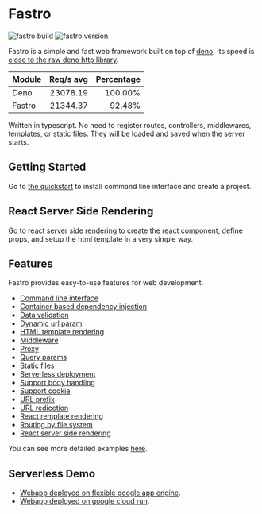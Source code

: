 # Fastro

![][build] ![][version]

Fastro is a simple and fast web framework built on top of
[deno](https://deno.land). Its speed is
[close to the raw deno http library](https://fastro.dev/benchmarks).

| Module | Req/s avg | Percentage |
| ------ | --------: | ---------: |
| Deno   |  23078.19 |    100.00% |
| Fastro |  21344.37 |     92.48% |

Written in typescript. No need to register routes, controllers, middlewares,
templates, or static files. They will be loaded and saved when the server
starts.

## Getting Started

Go to [the quickstart](https://fastro.dev/docs/quickstart) to install command
line interface and create a project.

## React Server Side Rendering

Go to [react server side rendering](https://fastro.dev/docs/react.html) to
create the react component, define props, and setup the html template in a very
simple way.

## Features

Fastro provides easy-to-use features for web development.

- [Command line interface](https://fastro.dev/docs/project.html)
- [Container based dependency injection](https://github.com/fastrojs/fastro/blob/master/container.ts)
- [Data validation](https://github.com/fastrojs/fastro/blob/master/module/options.controller.ts)
- [Dynamic url param](https://github.com/fastrojs/fastro/blob/master/module/hello/v1/params.controller.ts)
- [HTML template rendering](https://github.com/fastrojs/fastro/blob/master/module/hello/v3/hello.controller.ts)
- [Middleware](https://github.com/fastrojs/fastro/blob/master/module/middleware.controller.ts)
- [Proxy](https://github.com/fastrojs/fastro/blob/master/module/proxy.controller.ts)
- [Query params](https://github.com/fastrojs/fastro/blob/master/module/hello/v1/querybyname.controller.ts)
- [Static files](https://fastro.dev/docs/static.html)
- [Serverless deployment](https://fastro.dev/docs/deployment.html)
- [Support body handling](https://github.com/fastrojs/fastro/blob/master/module/form/post.controller.ts)
- [Support cookie](https://github.com/fastrojs/fastro/blob/master/module/cookie/set.controller.ts)
- [URL prefix](https://github.com/fastrojs/fastro/blob/master/module/hello/v1/prefix.controller.ts)
- [URL redicetion](https://github.com/fastrojs/fastro/blob/master/module/hello/v1/redirect.controller.ts)
- [React remplate rendering](https://github.com/fastrojs/fastro/blob/master/module/react.template.html)
- [Routing by file system](https://fastro.dev/docs/handler.html)
- [React server side rendering](https://github.com/fastrojs/fastro/blob/master/module/react.page.tsx)

You can see more detailed examples
[here](https://github.com/fastrodev/fastro/blob/master/module).

## Serverless Demo

- [Webapp deployed on flexible google app
  engine](https://phonic-altar-274306.ue.r.appspot.com).
- [Webapp deployed on google cloud run](https://hello-6bxxicr2uq-ue.a.run.app/).

[build]: https://github.com/fastrodev/fastro/workflows/ci/badge.svg?branch=master "fastro build"
[version]: https://img.shields.io/github/v/release/fastrojs/fastro?label=version "fastro version"
